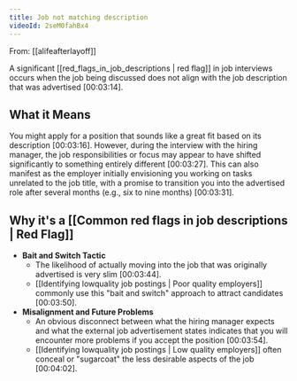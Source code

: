 ```yaml
---
title: Job not matching description
videoId: 2seM0fahBx4
---
```


From: [[alifeafterlayoff]] <br/> 

A significant [[red_flags_in_job_descriptions | red flag]] in job interviews occurs when the job being discussed does not align with the job description that was advertised <a class="yt-timestamp" data-t="00:03:14">[00:03:14]</a>.

## What it Means
You might apply for a position that sounds like a great fit based on its description <a class="yt-timestamp" data-t="00:03:16">[00:03:16]</a>. However, during the interview with the hiring manager, the job responsibilities or focus may appear to have shifted significantly to something entirely different <a class="yt-timestamp" data-t="00:03:27">[00:03:27]</a>. This can also manifest as the employer initially envisioning you working on tasks unrelated to the job title, with a promise to transition you into the advertised role after several months (e.g., six to nine months) <a class="yt-timestamp" data-t="00:03:31">[00:03:31]</a>.

## Why it's a [[Common red flags in job descriptions | Red Flag]]
*   **Bait and Switch Tactic**
    *   The likelihood of actually moving into the job that was originally advertised is very slim <a class="yt-timestamp" data-t="00:03:44">[00:03:44]</a>.
    *   [[Identifying lowquality job postings | Poor quality employers]] commonly use this "bait and switch" approach to attract candidates <a class="yt-timestamp" data-t="00:03:50">[00:03:50]</a>.
*   **Misalignment and Future Problems**
    *   An obvious disconnect between what the hiring manager expects and what the external job advertisement states indicates that you will encounter more problems if you accept the position <a class="yt-timestamp" data-t="00:03:54">[00:03:54]</a>.
    *   [[Identifying lowquality job postings | Low quality employers]] often conceal or "sugarcoat" the less desirable aspects of the job <a class="yt-timestamp" data-t="00:04:02">[00:04:02]</a>.